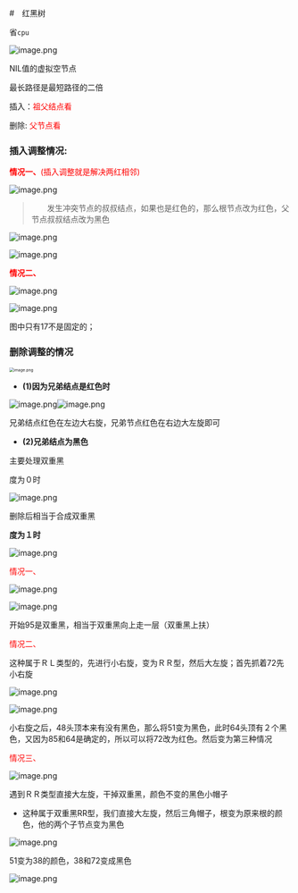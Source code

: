 #　红黑树

省`cpu `

![image.png](http://ww1.sinaimg.cn/large/006Uqzbtly1ges2uqo6fhj30ns0d4gob.jpg)

NIL值的虚拟空节点

最长路径是最短路径的二倍

插入：<font color = red>祖父结点看</font>

删除:   <font color = red> 父节点看</font>

### 插入调整情况:

<font color = red>**情况一、**(插入调整就是解决两红相邻)</font>

![image.png](http://ww1.sinaimg.cn/large/006Uqzbtly1ges6jnidd0j30my0b8gnr.jpg)

> 　　发生冲突节点的叔叔结点，如果也是红色的，那么根节点改为红色，父节点叔叔结点改为黑色

![image.png](http://ww1.sinaimg.cn/large/006Uqzbtly1ges6l7batcj30qm0bxadj.jpg)

![image.png](http://ww1.sinaimg.cn/large/006Uqzbtly1ges6n7wwr1j30sb09e0vr.jpg)

<font color = red>**情况二、**</font>

![image.png](http://ww1.sinaimg.cn/large/006Uqzbtly1ges6x64032j30sm0dk0vp.jpg)

![image.png](http://ww1.sinaimg.cn/large/006Uqzbtly1ges76rv5icj312x0g810j.jpg)

图中只有17不是固定的；

### 删除调整的情况





<img src="http://ww1.sinaimg.cn/large/006Uqzbtly1ges84p60dlj30ek0nadhr.jpg" alt="image.png" style="zoom: 50%;" />



* **(1)因为兄弟结点是红色时**

![image.png](http://ww1.sinaimg.cn/large/006Uqzbtly1get55wrgfij304n06474z.jpg)![image.png](http://ww1.sinaimg.cn/large/006Uqzbtly1get57a5krqj306j077abo.jpg)

兄弟结点红色在左边大右旋，兄弟节点红色在右边大左旋即可





* **(2)兄弟结点为黑色**



主要处理双重黑

度为０时

![image.png](http://ww1.sinaimg.cn/large/006Uqzbtly1ges8ayl07bj30nz0e3gph.jpg)

删除后相当于合成双重黑



**度为１时**

![image.png](http://ww1.sinaimg.cn/large/006Uqzbtly1ges8dgytshj30lx0jzgpw.jpg)

<font color = red>情况一、</font>

![image.png](http://ww1.sinaimg.cn/large/006Uqzbtly1ges8kafxo8j30qh0faacq.jpg)

![image.png](http://ww1.sinaimg.cn/large/006Uqzbtly1ges8l7tydjj30n701q3z0.jpg)

开始95是双重黑，相当于双重黑向上走一层（双重黑上扶）

<font color = red>情况二、</font>

这种属于ＲＬ类型的，先进行小右旋，变为ＲＲ型，然后大左旋；首先抓着72先小右旋



![image.png](http://ww1.sinaimg.cn/large/006Uqzbtly1ges9swkdmvj30kv0fwq4g.jpg)

![image.png](http://ww1.sinaimg.cn/large/006Uqzbtly1get4s4lf2lj30f60cmn1e.jpg)

小右旋之后，48头顶本来有没有黑色，那么将51变为黑色，此时64头顶有２个黑色，又因为85和64是确定的，所以可以将72改为红色。然后变为第三种情况



<font color = red>情况三、</font>

![image.png](http://ww1.sinaimg.cn/large/006Uqzbtly1ges8ye4mtej318p0lz7hi.jpg)

遇到ＲＲ类型直接大左旋，干掉双重黑，颜色不变的黑色小帽子

* 这种属于双重黑RR型，我们直接大左旋，然后三角帽子，根变为原来根的颜色，他的两个子节点变为黑色

![image.png](http://ww1.sinaimg.cn/large/006Uqzbtly1ges92dbb86j30dv06sjsy.jpg)

51变为38的颜色，38和72变成黑色

![image.png](http://ww1.sinaimg.cn/large/006Uqzbtly1gesc2n1fk0j30hh0jtaev.jpg)